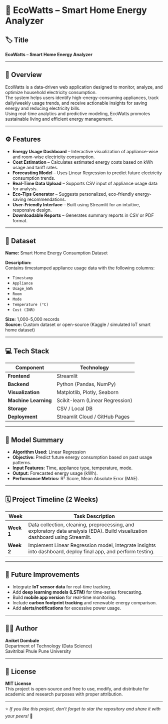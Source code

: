 # 🌿 EcoWatts – Smart Home Energy Analyzer

## 🏷️ Title
**EcoWatts – Smart Home Energy Analyzer**

---

## 🧭 Overview
EcoWatts is a data-driven web application designed to monitor, analyze, and optimize household electricity consumption.  
The system helps users identify high-energy-consuming appliances, track daily/weekly usage trends, and receive actionable insights for saving energy and reducing electricity bills.  
Using real-time analytics and predictive modeling, EcoWatts promotes sustainable living and efficient energy management.

---

## ⚙️ Features
- **Energy Usage Dashboard** – Interactive visualization of appliance-wise and room-wise electricity consumption.  
- **Cost Estimation** – Calculates estimated energy costs based on kWh usage and tariff rates.  
- **Forecasting Model** – Uses Linear Regression to predict future electricity consumption trends.  
- **Real-Time Data Upload** – Supports CSV input of appliance usage data for analysis.  
- **Eco-Tips Generator** – Suggests personalized, eco-friendly energy-saving recommendations.  
- **User-Friendly Interface** – Built using Streamlit for an intuitive, responsive design.  
- **Downloadable Reports** – Generates summary reports in CSV or PDF format.

---

## 🧩 Dataset
**Name:** Smart Home Energy Consumption Dataset  

**Description:**  
Contains timestamped appliance usage data with the following columns:
- `Timestamp`
- `Appliance`
- `Usage_kWh`
- `Room`
- `Mode`
- `Temperature (°C)`
- `Cost (INR)`

**Size:** 1,000–5,000 records  
**Source:** Custom dataset or open-source (Kaggle / simulated IoT smart home dataset)

---

## 💻 Tech Stack
| Component | Technology |
|------------|-------------|
| **Frontend** | Streamlit |
| **Backend** | Python (Pandas, NumPy) |
| **Visualization** | Matplotlib, Plotly, Seaborn |
| **Machine Learning** | Scikit-learn (Linear Regression) |
| **Storage** | CSV / Local DB |
| **Deployment** | Streamlit Cloud / GitHub Pages |

---

## 🤖 Model Summary
- **Algorithm Used:** Linear Regression  
- **Objective:** Predict future energy consumption based on past usage patterns.  
- **Input Features:** Time, appliance type, temperature, mode.  
- **Output:** Forecasted energy usage (kWh).  
- **Performance Metrics:** R² Score, Mean Absolute Error (MAE).  

---

## 🗓️ Project Timeline (2 Weeks)

| **Week** | **Task Description** |
|-----------|----------------------|
| **Week 1** | Data collection, cleaning, preprocessing, and exploratory data analysis (EDA). Build visualization dashboard using Streamlit. |
| **Week 2** | Implement Linear Regression model, integrate insights into dashboard, deploy final app, and perform testing. |

---

## 🚀 Future Improvements
- Integrate **IoT sensor data** for real-time tracking.  
- Add **deep learning models (LSTM)** for time-series forecasting.  
- Build **mobile app version** for real-time monitoring.  
- Include **carbon footprint tracking** and renewable energy comparison.  
- Add **alerts/notifications** for excessive power usage.  

---

## 👨‍💻 Author
**Aniket Dombale**  
Department of Technology (Data Science)  
Savitribai Phule Pune University  

---

## 📜 License
**MIT License**  
This project is open-source and free to use, modify, and distribute for academic and research purposes with proper attribution.

---

⭐ *If you like this project, don’t forget to star the repository and share it with your peers!* 🌱

